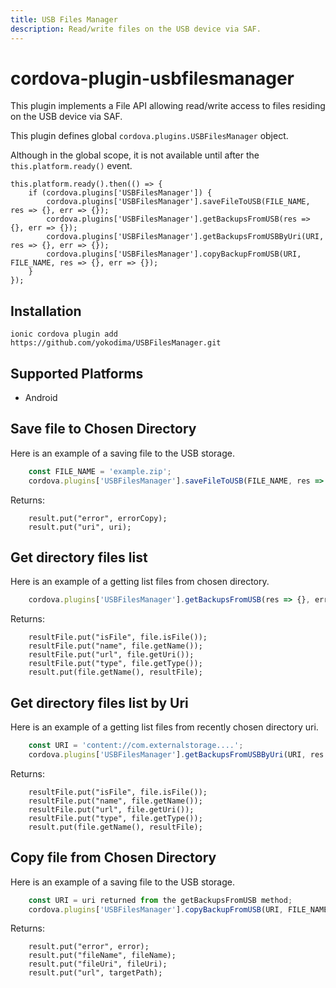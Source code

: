 ```yaml
---
title: USB Files Manager
description: Read/write files on the USB device via SAF.
---
```


# cordova-plugin-usbfilesmanager

This plugin implements a File API allowing read/write access to files residing on the USB device via SAF.

This plugin defines global `cordova.plugins.USBFilesManager` object.

Although in the global scope, it is not available until after the `this.platform.ready()` event.

    this.platform.ready().then(() => {
        if (cordova.plugins['USBFilesManager']) {
            cordova.plugins['USBFilesManager'].saveFileToUSB(FILE_NAME, res => {}, err => {});
            cordova.plugins['USBFilesManager'].getBackupsFromUSB(res => {}, err => {});
            cordova.plugins['USBFilesManager'].getBackupsFromUSBByUri(URI, res => {}, err => {});
            cordova.plugins['USBFilesManager'].copyBackupFromUSB(URI, FILE_NAME, res => {}, err => {});
        }
    });

## Installation

    ionic cordova plugin add https://github.com/yokodima/USBFilesManager.git

## Supported Platforms

- Android

## Save file to Chosen Directory

Here is an example of a saving file to the USB storage.

```js
    const FILE_NAME = 'example.zip';
    cordova.plugins['USBFilesManager'].saveFileToUSB(FILE_NAME, res => {}, err => {});
```

Returns:
```
    result.put("error", errorCopy);
    result.put("uri", uri);
```
## Get directory files list

Here is an example of a getting list files from chosen directory.

```js
    cordova.plugins['USBFilesManager'].getBackupsFromUSB(res => {}, err => {});
```
Returns:
```
    resultFile.put("isFile", file.isFile());
    resultFile.put("name", file.getName());
    resultFile.put("url", file.getUri());
    resultFile.put("type", file.getType());
    result.put(file.getName(), resultFile);
```
## Get directory files list by Uri

Here is an example of a getting list files from recently chosen directory uri.

```js
    const URI = 'content://com.externalstorage....';
    cordova.plugins['USBFilesManager'].getBackupsFromUSBByUri(URI, res => {}, err => {});
```
Returns:
```
    resultFile.put("isFile", file.isFile());
    resultFile.put("name", file.getName());
    resultFile.put("url", file.getUri());
    resultFile.put("type", file.getType());
    result.put(file.getName(), resultFile);
```
## Copy file from Chosen Directory

Here is an example of a saving file to the USB storage.

```js
    const URI = uri returned from the getBackupsFromUSB method;
    cordova.plugins['USBFilesManager'].copyBackupFromUSB(URI, FILE_NAME, res => {}, err => {});
```
Returns:
```
    result.put("error", error);
    result.put("fileName", fileName);
    result.put("fileUri", fileUri);
    result.put("url", targetPath);
```